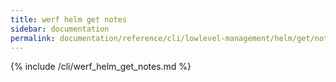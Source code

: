 ```yaml
---
title: werf helm get notes
sidebar: documentation
permalink: documentation/reference/cli/lowlevel-management/helm/get/notes.html
---
```


{% include /cli/werf_helm_get_notes.md %}

